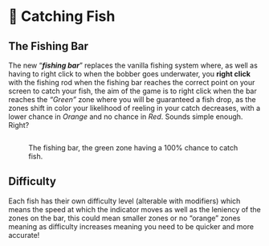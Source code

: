 # 🐡 Catching Fish

## The Fishing Bar

The new “_**fishing bar**_” replaces the vanilla fishing system where, as well as having to right click to when the bobber goes underwater, you **right click** with the fishing rod when the fishing bar reaches the correct point on your screen to catch your fish, the aim of the game is to right click when the bar reaches the _“Green”_ zone where you will be guaranteed a fish drop, as the zones shift in color your likelihood of reeling in your catch decreases, with a lower chance in _Orange_ and no chance in _Red_. Sounds simple enough. Right?

<figure><img src="../../.gitbook/assets/image (2) (1).png" alt=""><figcaption><p>The fishing bar, the green zone having a 100% chance to catch fish.</p></figcaption></figure>

## Difficulty

Each fish has their own difficulty level (alterable with modifiers) which means the speed at which the indicator moves as well as the leniency of the zones on the bar, this could mean smaller zones or no “orange” zones meaning as difficulty increases meaning you need to be quicker and more accurate!
